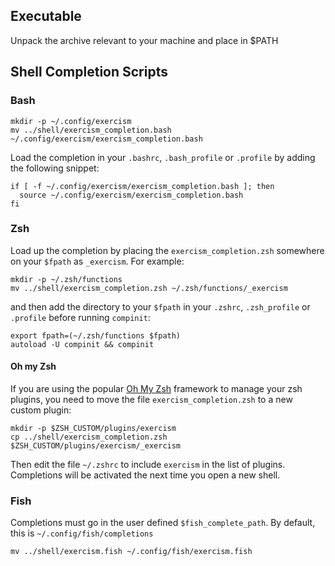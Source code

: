 ## Executable
Unpack the archive relevant to your machine and place in $PATH

## Shell Completion Scripts

### Bash

    mkdir -p ~/.config/exercism
    mv ../shell/exercism_completion.bash ~/.config/exercism/exercism_completion.bash

Load the completion in your `.bashrc`, `.bash_profile` or `.profile` by
adding the following snippet:

    if [ -f ~/.config/exercism/exercism_completion.bash ]; then
      source ~/.config/exercism/exercism_completion.bash
    fi

### Zsh

Load up the completion by placing the `exercism_completion.zsh` somewhere on
your `$fpath` as `_exercism`. For example:

    mkdir -p ~/.zsh/functions
    mv ../shell/exercism_completion.zsh ~/.zsh/functions/_exercism

and then add the directory to your `$fpath` in your `.zshrc`, `.zsh_profile` or
`.profile` before running `compinit`:

    export fpath=(~/.zsh/functions $fpath)
    autoload -U compinit && compinit


#### Oh my Zsh

If you are using the popular [Oh My
Zsh](https://github.com/robbyrussell/oh-my-zsh) framework to manage your zsh
plugins, you need to move the file `exercism_completion.zsh` to a new custom
plugin:

    mkdir -p $ZSH_CUSTOM/plugins/exercism
    cp ../shell/exercism_completion.zsh $ZSH_CUSTOM/plugins/exercism/_exercism

Then edit the file `~/.zshrc` to include `exercism` in the list of plugins.
Completions will be activated the next time you open a new shell.

### Fish

Completions must go in the user defined `$fish_complete_path`. By default, this is `~/.config/fish/completions`

    mv ../shell/exercism.fish ~/.config/fish/exercism.fish
